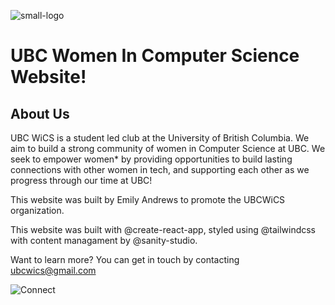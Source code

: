 ![small-logo](https://user-images.githubusercontent.com/74979194/156082209-ee9b6e8f-7487-4a2f-ac6e-0f8db2b7f3eb.png)


# UBC Women In Computer Science Website!

## About Us

UBC WiCS is a student led club at the University of British Columbia. We aim to build a strong community of women in Computer Science at UBC. We seek to empower women* by providing opportunities to build lasting connections with other women in tech, and supporting each other as we progress through our time at UBC!

This website was built by Emily Andrews to promote the UBCWiCS organization. 

This website was built with @create-react-app, styled using @tailwindcss with content managament by @sanity-studio. 

Want to learn more? You can get in touch by contacting ubcwics@gmail.com

![Connect](https://user-images.githubusercontent.com/74979194/156456278-408e2960-1de2-4d94-89bf-79338bc13474.png)
